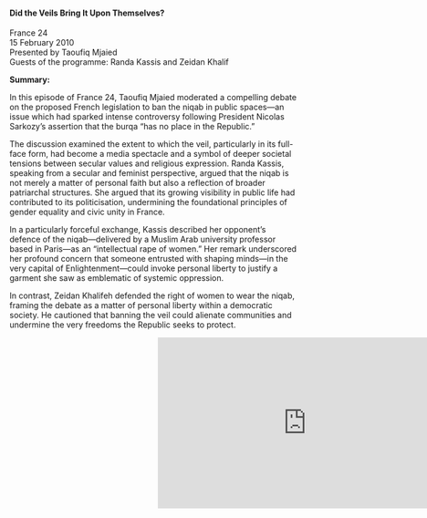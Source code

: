 <h4>Did the Veils Bring It Upon Themselves?</h4>

France 24  
15 February 2010  
Presented by Taoufiq Mjaied  
Guests of the programme: Randa Kassis and Zeidan Khalif  

<b>Summary:</b>

In this episode of France 24, Taoufiq Mjaied moderated a compelling debate on the proposed French legislation to ban the niqab in public spaces—an issue which had sparked intense controversy following President Nicolas Sarkozy’s assertion that the burqa “has no place in the Republic.”

The discussion examined the extent to which the veil, particularly in its full-face form, had become a media spectacle and a symbol of deeper societal tensions between secular values and religious expression. Randa Kassis, speaking from a secular and feminist perspective, argued that the niqab is not merely a matter of personal faith but also a reflection of broader patriarchal structures. She argued that its growing visibility in public life had contributed to its politicisation, undermining the foundational principles of gender equality and civic unity in France.

In a particularly forceful exchange, Kassis described her opponent’s defence of the niqab—delivered by a Muslim Arab university professor based in Paris—as an “intellectual rape of women.” Her remark underscored her profound concern that someone entrusted with shaping minds—in the very capital of Enlightenment—could invoke personal liberty to justify a garment she saw as emblematic of systemic oppression.

In contrast, Zeidan Khalifeh defended the right of women to wear the niqab, framing the debate as a matter of personal liberty within a democratic society. He cautioned that banning the veil could alienate communities and undermine the very freedoms the Republic seeks to protect.


<p></p>
<center>
<div style="position:relative;width: 520px;height: 300px;"><iframe src="https://iframe.mediadelivery.net/play/455361/7249e407-bfca-4de6-8ddc-6468ecbac713" loading="lazy" style="border:0;position:absolute;top:0;height:100%;width:100%;" allow="accelerometer;gyroscope;autoplay;encrypted-media;picture-in-picture;" allowfullscreen="true"></iframe></div>
</center>  
<p></p>


